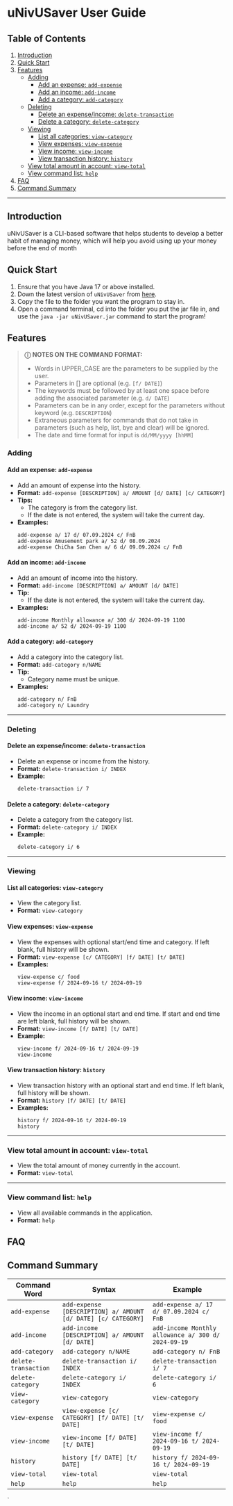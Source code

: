 # uNivUSaver User Guide
## Table of Contents
1. [Introduction](#introduction)
2. [Quick Start](#quick-start)
3. [Features](#features)
   - [Adding](#adding)
     - [Add an expense: `add-expense`](#add-an-expense-add-expense)
     - [Add an income: `add-income`](#add-an-income-add-income)
     - [Add a category: `add-category`](#add-a-category-add-category)
   - [Deleting](#deleting)
     - [Delete an expense/income: `delete-transaction`](#delete-an-expenseincome-delete-transaction)
     - [Delete a category: `delete-category`](#delete-a-category-delete-category)
   - [Viewing](#viewing)
     - [List all categories: `view-category`](#list-all-categories-view-category)
     - [View expenses: `view-expense`](#view-expenses-view-expense)
     - [View income: `view-income`](#view-income-view-income)
     - [View transaction history: `history`](#view-transaction-history-history)
   - [View total amount in account: `view-total`](#view-total-amount-in-account-view-total)
   - [View command list: `help`](#view-command-list-help)
4. [FAQ](#faq)
5. [Command Summary](#command-summary)

---
## Introduction
uNivUSaver is a CLI-based software that helps students to develop a better habit of managing money, which will help you avoid using up your money before the end of month

## Quick Start
1. Ensure that you have Java 17 or above installed.
2. Down the latest version of `uNivUSaver` from [here](https://github.com/AY2425S1-CS2113-W10-4/tp/releases/tag/v1.0).
3. Copy the file to the folder you want the program to stay in.
4. Open a command terminal, cd into the folder you put the jar file in, and use the ```java -jar uNivUSaver.jar``` command to start the program!
   
## Features 
> **&#9432;** **NOTES ON THE COMMAND FORMAT:**
>- Words in UPPER_CASE are the parameters to be supplied by the user.
>- Parameters in [] are optional (e.g. `[f/ DATE]`)
>- The keywords must be followed by at least one space before adding the associated parameter (e.g. `d/ DATE`)
>- Parameters can be in any order, except for the parameters without keyword (e.g. `DESCRIPTION`)
>- Extraneous parameters for commands that do not take in parameters (such as help, list, bye and clear) will be ignored.
>- The date and time format for input is `dd/MM/yyyy [hhMM]`

### Adding
#### Add an expense: `add-expense`  
- Add an amount of expense into the history.
- **Format:** `add-expense [DESCRIPTION] a/ AMOUNT [d/ DATE] [c/ CATEGORY]`
- **Tips:**
  - The category is from the category list.
  - If the date is not entered, the system will take the current day.
- **Examples:**
  ```
  add-expense a/ 17 d/ 07.09.2024 c/ FnB
  add-expense Amusement park a/ 52 d/ 08.09.2024
  add-expense ChiCha San Chen a/ 6 d/ 09.09.2024 c/ FnB
  ```

#### Add an income: `add-income`  
- Add an amount of income into the history.
- **Format:** `add-income [DESCRIPTION] a/ AMOUNT [d/ DATE]`
- **Tip:**
  - If the date is not entered, the system will take the current day.
- **Examples:**
  ```
  add-income Monthly allowance a/ 300 d/ 2024-09-19 1100
  add-income a/ 52 d/ 2024-09-19 1100
  ```

#### Add a category: `add-category`  
- Add a category into the category list.
- **Format:** `add-category n/NAME`
- **Tip:**
  - Category name must be unique.
- **Examples:**
  ```
  add-category n/ FnB
  add-category n/ Laundry
  ```
  
---
### Deleting
#### Delete an expense/income: `delete-transaction`  
- Delete an expense or income from the history.
- **Format:** `delete-transaction i/ INDEX`
- **Example:**
  ```
  delete-transaction i/ 7
  ```

#### Delete a category: `delete-category`  
- Delete a category from the category list.
- **Format:** `delete-category i/ INDEX`
- **Example:**
  ```
  delete-category i/ 6
  ```
  
---
### Viewing

#### List all categories: `view-category`  
- View the category list.
- **Format:** `view-category`

#### View expenses: `view-expense`  
- View the expenses with optional start/end time and category. If left blank, full history will be shown.
- **Format:** `view-expense [c/ CATEGORY] [f/ DATE] [t/ DATE]`
- **Examples:**
  ```
  view-expense c/ food
  view-expense f/ 2024-09-16 t/ 2024-09-19
  ```

#### View income: `view-income`  
- View the income in an optional start and end time. If start and end time are left blank, full history will be shown.
- **Format:** `view-income [f/ DATE] [t/ DATE]`
- **Example:**
  ```
  view-income f/ 2024-09-16 t/ 2024-09-19
  view-income
  ```

#### View transaction history: `history`  
- View transaction history with an optional start and end time. If left blank, full history will be shown.
- **Format:** `history [f/ DATE] [t/ DATE]`
- **Examples:**
  ```
  history f/ 2024-09-16 t/ 2024-09-19
  history
  ```

---
### View total amount in account: `view-total`  
- View the total amount of money currently in the account.
- **Format:** `view-total`

---
### View command list: `help`  
- View all available commands in the application.
- **Format:** `help`

## FAQ

## Command Summary
| **Command Word**      | **Syntax**                                              | **Example**                                       |
|-----------------------|---------------------------------------------------------|---------------------------------------------------|
| `add-expense`         | `add-expense [DESCRIPTION] a/ AMOUNT [d/ DATE] [c/ CATEGORY]` | `add-expense a/ 17 d/ 07.09.2024 c/ FnB`             |
| `add-income`          | `add-income [DESCRIPTION] a/ AMOUNT [d/ DATE]`              | `add-income Monthly allowance a/ 300 d/ 2024-09-19` |
| `add-category`        | `add-category n/NAME`                                     | `add-category n/ FnB`                              |
| `delete-transaction`  | `delete-transaction i/ INDEX`                              | `delete-transaction i/ 7`                          |
| `delete-category`     | `delete-category i/ INDEX`                                 | `delete-category i/ 6`                             |
| `view-category`       | `view-category`                                           | `view-category`                                   |
| `view-expense`        | `view-expense [c/ CATEGORY] [f/ DATE] [t/ DATE]`             | `view-expense c/ food`                             |
| `view-income`         | `view-income [f/ DATE] [t/ DATE]`                           | `view-income f/ 2024-09-16 t/ 2024-09-19`           |
| `history`             | `history [f/ DATE] [t/ DATE]`                               | `history f/ 2024-09-16 t/ 2024-09-19`               |
| `view-total`               | `view-total`                                                   | `view-total`                                           |
| `help`                | `help`                                                    | `help`                                            |

`
